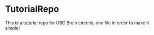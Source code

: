 # TutorialRepo
This is a tutorial repo for UBC Brain circuits, one file in order to make it simple!
